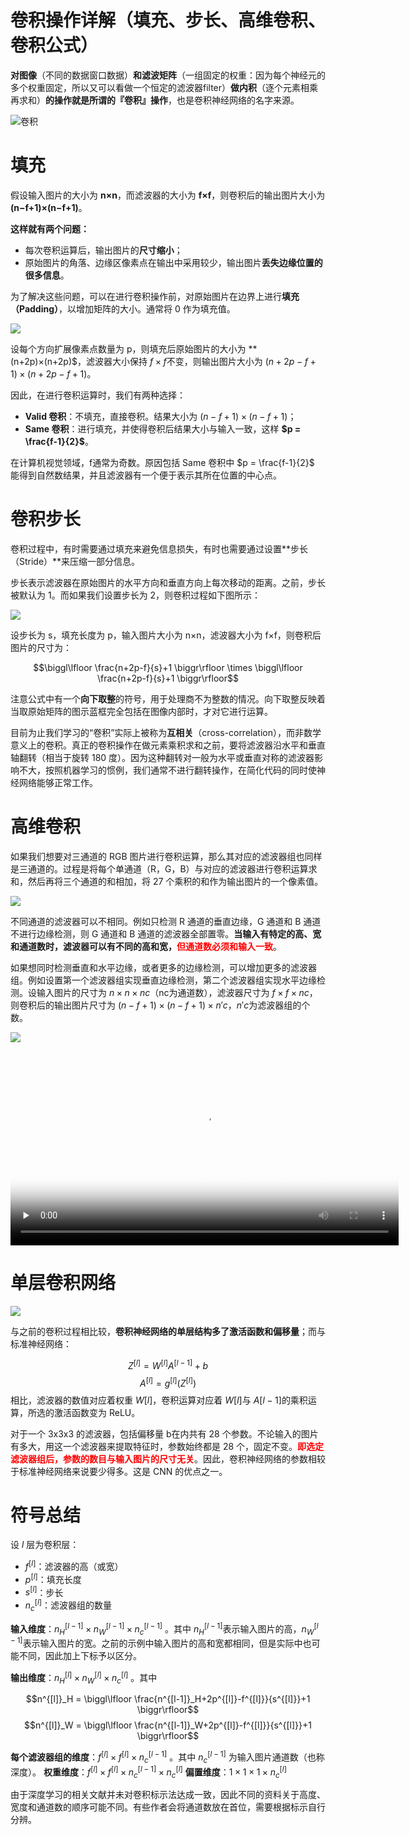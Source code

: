 卷积操作详解（填充、步长、高维卷积、卷积公式）
===


**对图像**（不同的数据窗口数据）**和滤波矩阵**（一组固定的权重：因为每个神经元的多个权重固定，所以又可以看做一个恒定的滤波器filter）**做内积**（逐个元素相乘再求和）**的操作就是所谓的『卷积』操作**，也是卷积神经网络的名字来源。

![卷积](http://hexo-blog-wasim.oss-cn-shenzhen.aliyuncs.com/卷积网络的边缘检测/4.png)


# 填充

假设输入图片的大小为 **n×n**，而滤波器的大小为 **f×f**，则卷积后的输出图片大小为 **(n−f+1)×(n−f+1)**。

**这样就有两个问题：**

- 每次卷积运算后，输出图片的**尺寸缩小**；
- 原始图片的角落、边缘区像素点在输出中采用较少，输出图片**丢失边缘位置的很多信息**。

为了解决这些问题，可以在进行卷积操作前，对原始图片在边界上进行**填充（Padding）**，以增加矩阵的大小。通常将 0 作为填充值。

![](http://hexo-blog-wasim.oss-cn-shenzhen.aliyuncs.com/深度学习知识点集锦/Padding.jpg)

设每个方向扩展像素点数量为 p，则填充后原始图片的大小为 **(n+2p)×(n+2p)$，滤波器大小保持 $f×f$不变，则输出图片大小为 $(n+2p−f+1)×(n+2p−f+1)$。

因此，在进行卷积运算时，我们有两种选择：

- **Valid 卷积**：不填充，直接卷积。结果大小为 $(n−f+1)×(n−f+1)$；
- **Same 卷积**：进行填充，并使得卷积后结果大小与输入一致，这样 **$p = \frac{f-1}{2}$**。

在计算机视觉领域，f通常为奇数。原因包括 Same 卷积中 $p = \frac{f-1}{2}$ 能得到自然数结果，并且滤波器有一个便于表示其所在位置的中心点。


# 卷积步长

卷积过程中，有时需要通过填充来避免信息损失，有时也需要通过设置**步长（Stride）**来压缩一部分信息。

步长表示滤波器在原始图片的水平方向和垂直方向上每次移动的距离。之前，步长被默认为 1。而如果我们设置步长为 2，则卷积过程如下图所示：

![](http://hexo-blog-wasim.oss-cn-shenzhen.aliyuncs.com/深度学习知识点集锦/Stride.jpg)

设步长为 s，填充长度为 p，输入图片大小为 n×n，滤波器大小为 f×f，则卷积后图片的尺寸为：

$$\biggl\lfloor \frac{n+2p-f}{s}+1   \biggr\rfloor \times \biggl\lfloor \frac{n+2p-f}{s}+1 \biggr\rfloor$$

注意公式中有一个**向下取整**的符号，用于处理商不为整数的情况。向下取整反映着当取原始矩阵的图示蓝框完全包括在图像内部时，才对它进行运算。

目前为止我们学习的“卷积”实际上被称为**互相关**（cross-correlation），而非数学意义上的卷积。真正的卷积操作在做元素乘积求和之前，要将滤波器沿水平和垂直轴翻转（相当于旋转 180 度）。因为这种翻转对一般为水平或垂直对称的滤波器影响不大，按照机器学习的惯例，我们通常不进行翻转操作，在简化代码的同时使神经网络能够正常工作。



# 高维卷积
如果我们想要对三通道的 RGB 图片进行卷积运算，那么其对应的滤波器组也同样是三通道的。过程是将每个单通道（R，G，B）与对应的滤波器进行卷积运算求和，然后再将三个通道的和相加，将 27 个乘积的和作为输出图片的一个像素值。

![](http://hexo-blog-wasim.oss-cn-shenzhen.aliyuncs.com/深度学习知识点集锦/Convolutions-on-RGB-image.png)

不同通道的滤波器可以不相同。例如只检测 R 通道的垂直边缘，G 通道和 B 通道不进行边缘检测，则 G 通道和 B 通道的滤波器全部置零。**当输入有特定的高、宽和通道数时，滤波器可以有不同的高和宽，<font color="red">但通道数必须和输入一致</font>**。

如果想同时检测垂直和水平边缘，或者更多的边缘检测，可以增加更多的滤波器组。例如设置第一个滤波器组实现垂直边缘检测，第二个滤波器组实现水平边缘检测。设输入图片的尺寸为 $n×n×nc$（nc为通道数），滤波器尺寸为 $f×f×nc$，则卷积后的输出图片尺寸为 $(n−f+1)×(n−f+1)×n′c$，$n′c$为滤波器组的个数。

![](http://hexo-blog-wasim.oss-cn-shenzhen.aliyuncs.com/深度学习知识点集锦/More-Filters.jpg)

<video id="video" width='621'  controls="" preload="none" poster="http://hexo-blog-wasim.oss-cn-shenzhen.aliyuncs.com/深度学习知识点集锦/conv_kiank.png">
<source id="mp4"  src="http://hexo-blog-wasim.oss-cn-shenzhen.aliyuncs.com/深度学习知识点集锦/conv_kiank.mp4" type="video/mp4">
</video>


# 单层卷积网络

![](http://hexo-blog-wasim.oss-cn-shenzhen.aliyuncs.com/深度学习知识点集锦/One-Layer-of-a-Convolutional-Network.jpg)

与之前的卷积过程相比较，**卷积神经网络的单层结构多了激活函数和偏移量**；而与标准神经网络：

$$Z^{[l]} = W^{[l]}A^{[l-1]}+b$$
$$A^{[l]} = g^{[l]}(Z^{[l]})$$
相比，滤波器的数值对应着权重 $W[l]$，卷积运算对应着 $W[l]$与 $A[l−1]$的乘积运算，所选的激活函数变为 ReLU。

对于一个 3x3x3 的滤波器，包括偏移量 b在内共有 28 个参数。不论输入的图片有多大，用这一个滤波器来提取特征时，参数始终都是 28 个，固定不变。**<font color="red">即选定滤波器组后，参数的数目与输入图片的尺寸无关</font>**。因此，卷积神经网络的参数相较于标准神经网络来说要少得多。这是 CNN 的优点之一。



# 符号总结
设 $l$ 层为卷积层：

- $f^{[l]}$：滤波器的高（或宽）
- $p^{[l]}$：填充长度
- $s^{[l]}$：步长
- $n^{[l]}_c$：滤波器组的数量

**输入维度**：$n^{[l-1]}_H \times n^{[l-1]}_W \times n^{[l-1]}_c$ 。其中 $n^{[l-1]}_H$表示输入图片的高，$n^{[l-1]}_W$表示输入图片的宽。之前的示例中输入图片的高和宽都相同，但是实际中也可能不同，因此加上下标予以区分。

**输出维度**：$n^{[l]}_H \times n^{[l]}_W \times n^{[l]}_c$ 。其中

$$n^{[l]}_H = \biggl\lfloor \frac{n^{[l-1]}_H+2p^{[l]}-f^{[l]}}{s^{[l]}}+1   \biggr\rfloor$$
$$n^{[l]}_W = \biggl\lfloor \frac{n^{[l-1]}_W+2p^{[l]}-f^{[l]}}{s^{[l]}}+1   \biggr\rfloor$$

**每个滤波器组的维度**：$f^{[l]} \times f^{[l]} \times n^{[l-1]}_c$ 。其中 $n^{[l-1]}_c$ 为输入图片通道数（也称深度）。
**权重维度**：$f^{[l]} \times f^{[l]} \times n^{[l-1]}_c \times n^{[l]}_c$
**偏置维度**：$1 \times 1 \times 1 \times n^{[l]}_c$

由于深度学习的相关文献并未对卷积标示法达成一致，因此不同的资料关于高度、宽度和通道数的顺序可能不同。有些作者会将通道数放在首位，需要根据标示自行分辨。